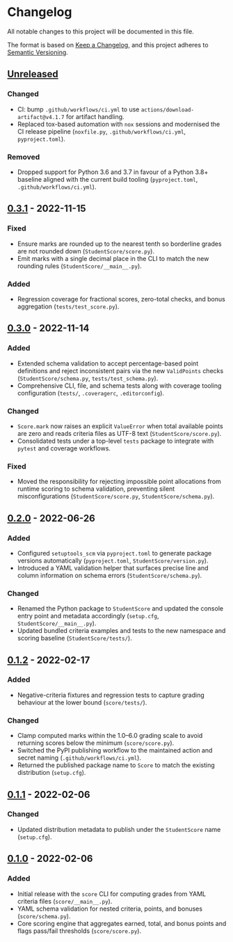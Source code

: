 # Changelog

All notable changes to this project will be documented in this file.

The format is based on [Keep a Changelog](https://keepachangelog.com/en/1.1.0/), and this project adheres to [Semantic Versioning](https://semver.org/spec/v2.0.0.html).

## [Unreleased]

### Changed

- CI: bump `.github/workflows/ci.yml` to use `actions/download-artifact@v4.1.7` for artifact handling.
- Replaced tox-based automation with `nox` sessions and modernised the CI release pipeline (`noxfile.py`, `.github/workflows/ci.yml`, `pyproject.toml`).

### Removed

- Dropped support for Python 3.6 and 3.7 in favour of a Python 3.8+ baseline aligned with the current build tooling (`pyproject.toml`, `.github/workflows/ci.yml`).

## [0.3.1] - 2022-11-15

### Fixed

- Ensure marks are rounded up to the nearest tenth so borderline grades are not rounded down (`StudentScore/score.py`).
- Emit marks with a single decimal place in the CLI to match the new rounding rules (`StudentScore/__main__.py`).

### Added

- Regression coverage for fractional scores, zero-total checks, and bonus aggregation (`tests/test_score.py`).

## [0.3.0] - 2022-11-14

### Added

- Extended schema validation to accept percentage-based point definitions and reject inconsistent pairs via the new `ValidPoints` checks (`StudentScore/schema.py`, `tests/test_schema.py`).
- Comprehensive CLI, file, and schema tests along with coverage tooling configuration (`tests/`, `.coveragerc`, `.editorconfig`).

### Changed

- `Score.mark` now raises an explicit `ValueError` when total available points are zero and reads criteria files as UTF-8 text (`StudentScore/score.py`).
- Consolidated tests under a top-level `tests` package to integrate with `pytest` and coverage workflows.

### Fixed

- Moved the responsibility for rejecting impossible point allocations from runtime scoring to schema validation, preventing silent misconfigurations (`StudentScore/score.py`, `StudentScore/schema.py`).

## [0.2.0] - 2022-06-26

### Added

- Configured `setuptools_scm` via `pyproject.toml` to generate package versions automatically (`pyproject.toml`, `StudentScore/version.py`).
- Introduced a YAML validation helper that surfaces precise line and column information on schema errors (`StudentScore/schema.py`).

### Changed

- Renamed the Python package to `StudentScore` and updated the console entry point and metadata accordingly (`setup.cfg`, `StudentScore/__main__.py`).
- Updated bundled criteria examples and tests to the new namespace and scoring baseline (`StudentScore/tests/`).

## [0.1.2] - 2022-02-17

### Added

- Negative-criteria fixtures and regression tests to capture grading behaviour at the lower bound (`score/tests/`).

### Changed

- Clamp computed marks within the 1.0–6.0 grading scale to avoid returning scores below the minimum (`score/score.py`).
- Switched the PyPI publishing workflow to the maintained action and secret naming (`.github/workflows/ci.yml`).
- Returned the published package name to `Score` to match the existing distribution (`setup.cfg`).

## [0.1.1] - 2022-02-06

### Changed

- Updated distribution metadata to publish under the `StudentScore` name (`setup.cfg`).

## [0.1.0] - 2022-02-06

### Added

- Initial release with the `score` CLI for computing grades from YAML criteria files (`score/__main__.py`).
- YAML schema validation for nested criteria, points, and bonuses (`score/schema.py`).
- Core scoring engine that aggregates earned, total, and bonus points and flags pass/fail thresholds (`score/score.py`).

<!-- Links -->
[Unreleased]: https://github.com/heig-tin-info/score/compare/0.3.1...HEAD
[0.3.1]: https://github.com/heig-tin-info/score/compare/0.3.0...0.3.1
[0.3.0]: https://github.com/heig-tin-info/score/compare/0.2.0...0.3.0
[0.2.0]: https://github.com/heig-tin-info/score/compare/0.1.2...0.2.0
[0.1.2]: https://github.com/heig-tin-info/score/compare/0.1.1...0.1.2
[0.1.1]: https://github.com/heig-tin-info/score/compare/0.1.0...0.1.1
[0.1.0]: https://github.com/heig-tin-info/score/releases/tag/0.1.0
